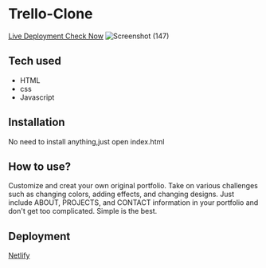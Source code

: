 # Trello-Clone

[Live Deployment Check Now](https://snazzy-bienenstitch-e8b6ed.netlify.app/)
![Screenshot (147)](https://user-images.githubusercontent.com/91152839/205123605-3a68e616-573f-4056-974a-aaaf05b566cb.png)

## Tech used
* HTML
* css
* Javascript
## Installation
No need to install anything,just open index.html
## How to use?
Customize and creat your own original portfolio. Take on various challenges such as changing colors, adding effects, and changing designs. Just include ABOUT, PROJECTS, and CONTACT information in your portfolio and don't get too complicated. Simple is the best.

## Deployment
[Netlify](Netlify.com)
